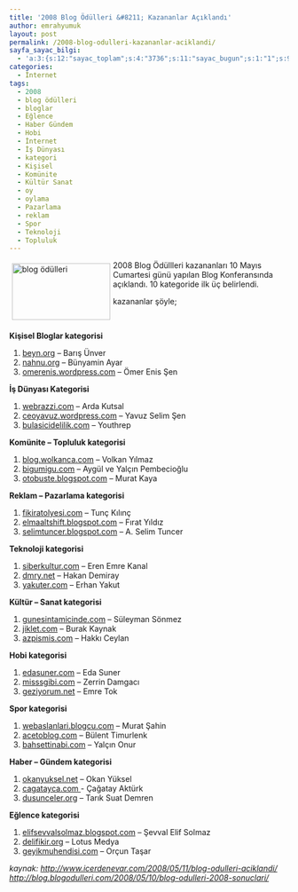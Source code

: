 ```yaml
---
title: '2008 Blog Ödülleri &#8211; Kazananlar Açıklandı'
author: emrahyumuk
layout: post
permalink: /2008-blog-odulleri-kazananlar-aciklandi/
sayfa_sayac_bilgi:
  - 'a:3:{s:12:"sayac_toplam";s:4:"3736";s:11:"sayac_bugun";s:1:"1";s:9:"son_okuma";s:10:"1364836519";}'
categories:
  - İnternet
tags:
  - 2008
  - blog ödülleri
  - bloglar
  - Eğlence
  - Haber Gündem
  - Hobi
  - İnternet
  - İş Dünyası
  - kategori
  - Kişisel
  - Komünite
  - Kültür Sanat
  - oy
  - oylama
  - Pazarlama
  - reklam
  - Spor
  - Teknoloji
  - Topluluk
---
```

<img class="alignleft alignnone size-full wp-image-66" style="margin: 5px; float: left;" src="http://www.emrahyumuk.com/blog/wp-content/uploads/blogodullerilogo.jpg" alt="blog ödülleri" width="177" height="102" />2008 Blog Ödüllleri kazananları 10 Mayıs Cumartesi günü yapılan Blog Konferansında açıklandı. 10 kategoride ilk üç belirlendi.

kazananlar şöyle;

<!--more-->

<span style="color: #ffffff;">.</span>

**Kişisel Bloglar kategorisi**  
1. [beyn.org][1] &#8211; Barış Ünver  
2. [nahnu.org][2] &#8211; Bünyamin Ayar  
3. [omerenis.wordpress.com][3] &#8211; Ömer Enis Şen

**İş Dünyası Kategorisi**  
1. [webrazzi.com][4] &#8211; Arda Kutsal  
2. [ceoyavuz.wordpress.com][5] &#8211; Yavuz Selim Şen  
3. [bulasicidelilik.com][6] &#8211; Youthrep

**Komünite &#8211; Topluluk kategorisi**  
1. [blog.wolkanca.com][7] &#8211; Volkan Yılmaz  
2. [bigumigu.com][8] &#8211; Aygül ve Yalçın Pembecioğlu  
3. [otobuste.blogspot.com][9] &#8211; Murat Kaya

**Reklam &#8211; Pazarlama kategorisi**  
1. [fikiratolyesi.com][10] &#8211; Tunç Kılınç  
2. [elmaaltshift.blogspot.com][11] &#8211; Fırat Yıldız  
3. [selimtuncer.blogspot.com][11] &#8211; A. Selim Tuncer

**Teknoloji kategorisi**  
1. [siberkultur.com][12] &#8211; Eren Emre Kanal  
2. [dmry.net][13] &#8211; Hakan Demiray  
3. [yakuter.com][14] &#8211; Erhan Yakut

**Kültür &#8211; Sanat kategorisi**  
1. [gunesintamicinde.com][15] &#8211; Süleyman Sönmez  
2. [jiklet.com][16] &#8211; Burak Kaynak  
3. [azpismis.com][17] &#8211; Hakkı Ceylan

**Hobi kategorisi**  
1. [edasuner.com][18] &#8211; Eda Suner  
2. [misssgibi.com][19] &#8211; Zerrin Damgacı  
3. [geziyorum.net][20] &#8211; Emre Tok

**Spor kategorisi**  
1. [webaslanlari.blogcu.com][21] &#8211; Murat Şahin  
2. [acetoblog.com][22] &#8211; Bülent Timurlenk  
3. [bahsettinabi.com][23] &#8211; Yalçın Onur

**Haber &#8211; Gündem kategorisi**  
1. [okanyuksel.net][24] &#8211; Okan Yüksel  
2. [cagatayca.com ][25]- Çağatay Aktürk  
3. [dusunceler.org][26] &#8211; Tarık Suat Demren

**Eğlence kategorisi**  
1. [elifsevvalsolmaz.blogspot.com][27] &#8211; Şevval Elif Solmaz  
2. [delifikir.org][28] &#8211; Lotus Medya  
3. [geyikmuhendisi.com][29] &#8211; Orçun Taşar

<address>
  kaynak: <a href="http://www.icerdenevar.com/2008/05/11/blog-odulleri-aciklandi/" target="_blank">http://www.icerdenevar.com/2008/05/11/blog-odulleri-aciklandi/<br /> </a><a href="http://blog.blogodulleri.com/2008/05/10/blog-odulleri-2008-sonuclari/" target="_blank">http://blog.blogodulleri.com/2008/05/10/blog-odulleri-2008-sonuclari/</a><a href="http://www.icerdenevar.com/2008/05/11/blog-odulleri-aciklandi/" target="_blank"><br /> </a><a href="http://www.icerdenevar.com/2008/05/11/blog-odulleri-aciklandi/" target="_blank"></a>
</address>

 [1]: http://www.beyn.org/
 [2]: http://www.nahnu.org/
 [3]: http://omerenis.wordpress.com/
 [4]: http://www.webrazzi.com/
 [5]: http://ceoyavuz.wordpress.com/
 [6]: http://www.bulasicidelilik.com/
 [7]: http://blog.wolkanca.com/
 [8]: http://www.bigumigu.com/
 [9]: http://otobuste.blogspot.com/
 [10]: http://www.fikiratolyesi.com/
 [11]: http://elmaaltshift.blogspot.com/
 [12]: http://www.siberkultur.com/
 [13]: http://www.dmry.net/
 [14]: http://www.yakuter.com/
 [15]: http://www.gunesintamicinde.com/
 [16]: http://www.jiklet.com/
 [17]: http://www.azpismis.com/
 [18]: http://www.edasuner.com/
 [19]: http://www.misssgibi.com/
 [20]: http://www.geziyorum.net/
 [21]: http://webaslanlari.blogcu.com/
 [22]: http://www.acetoblog.com/
 [23]: http://www.bahsettinabi.com/
 [24]: http://www.okanyuksel.net/
 [25]: http://www.cagatayca.com/
 [26]: http://www.dusunceler.org/
 [27]: http://elifsevvalsolmaz.blogspot.com/
 [28]: http://www.delifikir.org/
 [29]: http://www.geyikmuhendisi.com/